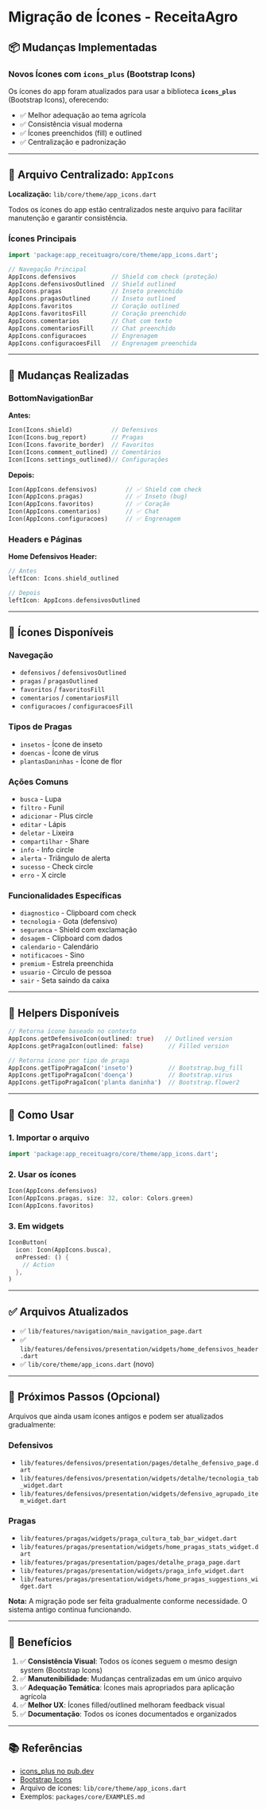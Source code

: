 # Migração de Ícones - ReceitaAgro

## 📦 Mudanças Implementadas

### Novos Ícones com `icons_plus` (Bootstrap Icons)

Os ícones do app foram atualizados para usar a biblioteca **`icons_plus`** (Bootstrap Icons), oferecendo:
- ✅ Melhor adequação ao tema agrícola
- ✅ Consistência visual moderna
- ✅ Ícones preenchidos (fill) e outlined
- ✅ Centralização e padronização

---

## 🎨 Arquivo Centralizado: `AppIcons`

**Localização:** `lib/core/theme/app_icons.dart`

Todos os ícones do app estão centralizados neste arquivo para facilitar manutenção e garantir consistência.

### Ícones Principais

```dart
import 'package:app_receituagro/core/theme/app_icons.dart';

// Navegação Principal
AppIcons.defensivos          // Shield com check (proteção)
AppIcons.defensivosOutlined  // Shield outlined
AppIcons.pragas              // Inseto preenchido
AppIcons.pragasOutlined      // Inseto outlined
AppIcons.favoritos           // Coração outlined
AppIcons.favoritosFill       // Coração preenchido
AppIcons.comentarios         // Chat com texto
AppIcons.comentariosFill     // Chat preenchido
AppIcons.configuracoes       // Engrenagem
AppIcons.configuracoesFill   // Engrenagem preenchida
```

---

## 🔄 Mudanças Realizadas

### BottomNavigationBar

**Antes:**
```dart
Icon(Icons.shield)           // Defensivos
Icon(Icons.bug_report)       // Pragas
Icon(Icons.favorite_border)  // Favoritos
Icon(Icons.comment_outlined) // Comentários
Icon(Icons.settings_outlined)// Configurações
```

**Depois:**
```dart
Icon(AppIcons.defensivos)        // ✅ Shield com check
Icon(AppIcons.pragas)            // ✅ Inseto (bug)
Icon(AppIcons.favoritos)         // ✅ Coração
Icon(AppIcons.comentarios)       // ✅ Chat
Icon(AppIcons.configuracoes)     // ✅ Engrenagem
```

### Headers e Páginas

**Home Defensivos Header:**
```dart
// Antes
leftIcon: Icons.shield_outlined

// Depois
leftIcon: AppIcons.defensivosOutlined
```

---

## 🎯 Ícones Disponíveis

### Navegação
- `defensivos` / `defensivosOutlined`
- `pragas` / `pragasOutlined`
- `favoritos` / `favoritosFill`
- `comentarios` / `comentariosFill`
- `configuracoes` / `configuracoesFill`

### Tipos de Pragas
- `insetos` - Ícone de inseto
- `doencas` - Ícone de vírus
- `plantasDaninhas` - Ícone de flor

### Ações Comuns
- `busca` - Lupa
- `filtro` - Funil
- `adicionar` - Plus circle
- `editar` - Lápis
- `deletar` - Lixeira
- `compartilhar` - Share
- `info` - Info circle
- `alerta` - Triângulo de alerta
- `sucesso` - Check circle
- `erro` - X circle

### Funcionalidades Específicas
- `diagnostico` - Clipboard com check
- `tecnologia` - Gota (defensivo)
- `seguranca` - Shield com exclamação
- `dosagem` - Clipboard com dados
- `calendario` - Calendário
- `notificacoes` - Sino
- `premium` - Estrela preenchida
- `usuario` - Círculo de pessoa
- `sair` - Seta saindo da caixa

---

## 🔧 Helpers Disponíveis

```dart
// Retorna ícone baseado no contexto
AppIcons.getDefensivoIcon(outlined: true)   // Outlined version
AppIcons.getPragaIcon(outlined: false)       // Filled version

// Retorna ícone por tipo de praga
AppIcons.getTipoPragaIcon('inseto')          // Bootstrap.bug_fill
AppIcons.getTipoPragaIcon('doença')          // Bootstrap.virus
AppIcons.getTipoPragaIcon('planta daninha')  // Bootstrap.flower2
```

---

## 📝 Como Usar

### 1. Importar o arquivo
```dart
import 'package:app_receituagro/core/theme/app_icons.dart';
```

### 2. Usar os ícones
```dart
Icon(AppIcons.defensivos)
Icon(AppIcons.pragas, size: 32, color: Colors.green)
Icon(AppIcons.favoritos)
```

### 3. Em widgets
```dart
IconButton(
  icon: Icon(AppIcons.busca),
  onPressed: () {
    // Action
  },
)
```

---

## ✅ Arquivos Atualizados

- ✅ `lib/features/navigation/main_navigation_page.dart`
- ✅ `lib/features/defensivos/presentation/widgets/home_defensivos_header.dart`
- ✅ `lib/core/theme/app_icons.dart` (novo)

---

## 🎯 Próximos Passos (Opcional)

Arquivos que ainda usam ícones antigos e podem ser atualizados gradualmente:

### Defensivos
- `lib/features/defensivos/presentation/pages/detalhe_defensivo_page.dart`
- `lib/features/defensivos/presentation/widgets/detalhe/tecnologia_tab_widget.dart`
- `lib/features/defensivos/presentation/widgets/defensivo_agrupado_item_widget.dart`

### Pragas
- `lib/features/pragas/widgets/praga_cultura_tab_bar_widget.dart`
- `lib/features/pragas/presentation/widgets/home_pragas_stats_widget.dart`
- `lib/features/pragas/presentation/pages/detalhe_praga_page.dart`
- `lib/features/pragas/presentation/widgets/praga_info_widget.dart`
- `lib/features/pragas/presentation/widgets/home_pragas_suggestions_widget.dart`

**Nota:** A migração pode ser feita gradualmente conforme necessidade. O sistema antigo continua funcionando.

---

## 🚀 Benefícios

1. ✅ **Consistência Visual**: Todos os ícones seguem o mesmo design system (Bootstrap Icons)
2. ✅ **Manutenibilidade**: Mudanças centralizadas em um único arquivo
3. ✅ **Adequação Temática**: Ícones mais apropriados para aplicação agrícola
4. ✅ **Melhor UX**: Ícones filled/outlined melhoram feedback visual
5. ✅ **Documentação**: Todos os ícones documentados e organizados

---

## 📚 Referências

- [icons_plus no pub.dev](https://pub.dev/packages/icons_plus)
- [Bootstrap Icons](https://icons.getbootstrap.com/)
- Arquivo de ícones: `lib/core/theme/app_icons.dart`
- Exemplos: `packages/core/EXAMPLES.md`
